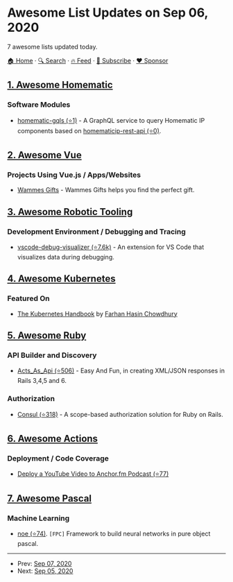 # Awesome List Updates on Sep 06, 2020

7 awesome lists updated today.

[🏠 Home](/README.md) · [🔍 Search](https://www.trackawesomelist.com/search/) · [🔥 Feed](https://www.trackawesomelist.com/rss.xml) · [📮 Subscribe](https://trackawesomelist.us17.list-manage.com/subscribe?u=d2f0117aa829c83a63ec63c2f&id=36a103854c) · [❤️  Sponsor](https://github.com/sponsors/theowenyoung)



## [1. Awesome Homematic](/content/homematic-community/awesome-homematic/README.md)

### Software Modules

*   [homematic-gqls (⭐1)](https://github.com/martin-riedl/homematic-gqls) - A GraphQL service to query Homematic IP components based on [homematicip-rest-api (⭐0)](https://github.com/coreGreenberet/homematicip-rest-api).

## [2. Awesome Vue](/content/vuejs/awesome-vue/README.md)

### Projects Using Vue.js / Apps/Websites

*   [Wammes Gifts](https://www.wammes-gifts.nl) - Wammes Gifts helps you find the perfect gift.

## [3. Awesome Robotic Tooling](/content/protontypes/awesome-robotic-tooling/README.md)

### Development Environment / Debugging and Tracing

*   [vscode-debug-visualizer (⭐7.6k)](https://github.com/hediet/vscode-debug-visualizer) - An extension for VS Code that visualizes data during debugging.

## [4. Awesome Kubernetes](/content/ramitsurana/awesome-kubernetes/README.md)

### Featured On

*   [The Kubernetes Handbook](https://www.freecodecamp.org/news/the-kubernetes-handbook/) by [Farhan Hasin Chowdhury](https://twitter.com/frhnhsin)

## [5. Awesome Ruby](/content/markets/awesome-ruby/README.md)

### API Builder and Discovery

*   [Acts\_As\_Api (⭐506)](https://github.com/fabrik42/acts_as_api) - Easy And Fun, in creating XML/JSON responses in Rails 3,4,5 and 6.

### Authorization

*   [Consul (⭐318)](https://github.com/makandra/consul) - A scope-based authorization solution for Ruby on Rails.

## [6. Awesome Actions](/content/sdras/awesome-actions/README.md)

### Deployment / Code Coverage

*   [Deploy a YouTube Video to Anchor.fm Podcast (⭐77)](https://github.com/Schrodinger-Hat/youtube-to-anchorfm)

## [7. Awesome Pascal](/content/Fr0sT-Brutal/awesome-pascal/README.md)

### Machine Learning

*   [noe (⭐74)](https://github.com/ariaghora/noe). `[FPC]` Framework to build neural networks in pure object pascal.

---

- Prev: [Sep 07, 2020](/content/2020/09/07/README.md)
- Next: [Sep 05, 2020](/content/2020/09/05/README.md)